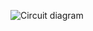 ![Circuit diagram](https://user-images.githubusercontent.com/98817564/154815409-68f315f7-d787-4a76-87db-8c0e8488998c.jpg)

